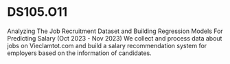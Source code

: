 # DS105.O11
Analyzing The Job Recruitment Dataset and Building Regression Models For Predicting Salary (Oct 2023 - Nov 2023)
We collect and process data about jobs on Vieclamtot.com and build a salary recommendation system for employers based on the information of candidates.

